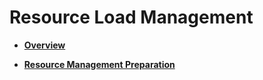 # Resource Load Management<a name="EN-US_TOPIC_0000001193794329"></a>

-   **[Overview](resource-load-management-overview.md)**  

-   **[Resource Management Preparation](resource-management-preparation.md)**  


